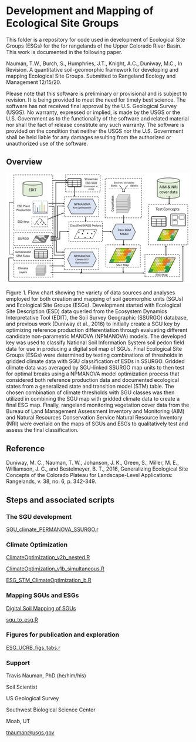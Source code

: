 # Development and Mapping of Ecological Site Groups

This folder is a repository for code used in development of Ecological Site Groups (ESGs) for the for rangelands of the Upper Colorado River Basin. This work is documented in the following paper. 

Nauman, T.W., Burch, S., Humphries, J.T., Knight, A.C., Duniway, M.C., In Revision. A quantitative soil-geomorphic framework for developing and mapping Ecological Site Groups. Submitted to Rangeland Ecology and Management 12/15/20. 

Please note that this software is preliminary or provisional and is subject to revision. It is being provided to meet the need for timely best science. The software has not received final approval by the U.S. Geological Survey (USGS). No warranty, expressed or implied, is made by the USGS or the U.S. Government as to the functionality of the software and related material nor shall the fact of release constitute any such warranty. The software is provided on the condition that neither the USGS nor the U.S. Government shall be held liable for any damages resulting from the authorized or unauthorized use of the software.

## Overview

<p align="left">
  <img src="./data/Fig_FlowChart_white_repo.png" width="1000" title="Development Overview">
</p>
Figure 1. Flow chart showing the variety of data sources and analyses employed for both creation and mapping of soil geomorphic units (SGUs) and Ecological Site Groups (ESGs). Development started with Ecological Site Description (ESD) data queried from the Ecosystem Dynamics Interpretative Tool (EDIT), the Soil Survey Geographic (SSURGO) database, and previous work (Duniway et al., 2016) to initially create a SGU key by optimizing reference production differentiation through evaluating different candidate non-parametric MANOVA (NPMANOVA) models. The developed key was used to classify National Soil Information System soil pedon field data for use in producing a digital soil map of SGUs. Final Ecological Site Groups (ESGs) were determined by testing combinations of thresholds in gridded climate data with SGU classification of ESDs in SSURGO.  Gridded climate data was averaged by SGU-linked SSURGO map units to then test for optimal breaks using a NPMANOVA model optimization process that considered both reference production data and documented ecological states from a generalized state and transition model (STM) table. The chosen combination of climate thresholds with SGU classes was then utilized in combining the SGU map with gridded climate data to create a final ESG map. Finally, rangeland monitoring vegetation cover data from the Bureau of Land Management Assessment Inventory and Monitoring (AIM) and Natural Resources Conservation Service Natural Resource Inventory (NRI) were overlaid on the maps of SGUs and ESGs to qualitatively test and assess the final classification.

## Reference
Duniway, M. C., Nauman, T. W., Johanson, J. K., Green, S., Miller, M. E., Williamson, J. C., and Bestelmeyer, B. T., 2016, Generalizing Ecological Site Concepts of the Colorado Plateau for Landscape-Level Applications: Rangelands, v. 38, no. 6, p. 342-349.

## Steps and associated scripts

### The SGU development
[SGU_climate_PERMANOVA_SSURGO.r](https://github.com/usgs/Predictive-Soil-Mapping/blob/537f3b5e6d8628c13874e22dedc61f0c1f57a3b8/ESGs/SGU_climate_PERMANOVA_SSURGO.r)

### Climate Optimization
[ClimateOptimization_v2b_nested.R](https://github.com/usgs/Predictive-Soil-Mapping/blob/4184b3a8e6d3134b2c4807b92ac48111668f3435/ESGs/ClimateOptimization_v2b_nested.R)

[ClimateOptimization_v1b_simultaneous.R](https://github.com/usgs/Predictive-Soil-Mapping/blob/4184b3a8e6d3134b2c4807b92ac48111668f3435/ESGs/ClimateOptimization_v1b_simultaneous.R)

[ESG_STM_ClimateOptimization_b.R](https://github.com/usgs/Predictive-Soil-Mapping/blob/4184b3a8e6d3134b2c4807b92ac48111668f3435/ESGs/ESG_STM_ClimateOptimization_b.R)

### Mapping SGUs and ESGs
[Digital Soil Mapping of SGUs](https://github.com/usgs/Predictive-Soil-Mapping/blob/4184b3a8e6d3134b2c4807b92ac48111668f3435/ESGs/RFforeach_categor_with_pt_extract_Opti_parallel_rank123_ADJsmote_InfSp_sgu_30mINT.r)

[sgu_to_esg.R](https://github.com/usgs/Predictive-Soil-Mapping/blob/4184b3a8e6d3134b2c4807b92ac48111668f3435/ESGs/sgu_to_esg.R)

### Figures for publication and exploration
[ESG_UCRB_figs_tabs.r](https://github.com/usgs/Predictive-Soil-Mapping/blob/4184b3a8e6d3134b2c4807b92ac48111668f3435/ESGs/ESG_UCRB_figs_tabs.r)

### Support
Travis Nauman, PhD (he/him/his)

Soil Scientist

US Geological Survey

Southwest Biological Science Center

Moab, UT

tnauman@usgs.gov



